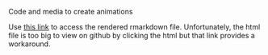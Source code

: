 Code and media to create animations

Use [this link](https://htmlpreview.github.io/?https://github.com/cnickol26/BigDataBowl2023/blob/main/Visuals/BDB_Visuals.html) to access the rendered rmarkdown file. Unfortunately, the html file is too big to view on github by clicking the html but that link provides a workaround.
